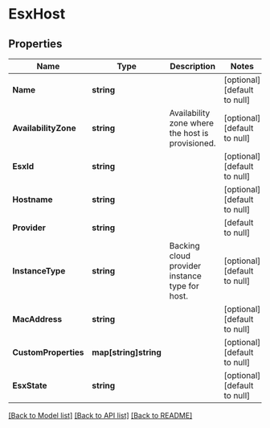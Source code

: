 # EsxHost

## Properties
Name | Type | Description | Notes
------------ | ------------- | ------------- | -------------
**Name** | **string** |  | [optional] [default to null]
**AvailabilityZone** | **string** | Availability zone where the host is provisioned. | [optional] [default to null]
**EsxId** | **string** |  | [optional] [default to null]
**Hostname** | **string** |  | [optional] [default to null]
**Provider** | **string** |  | [default to null]
**InstanceType** | **string** | Backing cloud provider instance type for host. | [optional] [default to null]
**MacAddress** | **string** |  | [optional] [default to null]
**CustomProperties** | **map[string]string** |  | [optional] [default to null]
**EsxState** | **string** |  | [optional] [default to null]

[[Back to Model list]](../README.md#documentation-for-models) [[Back to API list]](../README.md#documentation-for-api-endpoints) [[Back to README]](../README.md)

